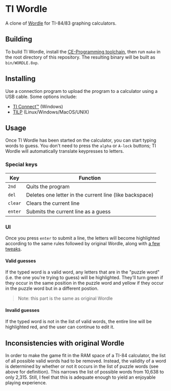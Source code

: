 # TI Wordle

A clone of [Wordle](https://powerlanguage.co.uk/wordle/) for TI-84/83 graphing
calculators.

## Building

To build TI Wordle, install the [CE-Programming
toolchain](https://github.com/CE-Programming/toolchain/), then run `make` in
the root directory of this repository. The resulting binary will be built as
`bin/WORDLE.8xp`.

## Installing

Use a connection program to upload the program to a calculator using a USB cable. Some options include:

 - [TI Connect™](https://education.ti.com/en/products/computer-software/ti-connect-sw) (Windows)
 - [TILP](http://lpg.ticalc.org/prj_tilp/) (Linux/Windows/MacOS/UNIX)

## Usage

Once TI Wordle has been started on the calculator, you can start typing words
to guess. You don't need to press the `alpha` or `A-lock` buttons; TI Wordle
will automatically translate keypresses to letters.

### Special keys

| Key     | Function                                                |
| ---     | ---                                                     |
| `2nd`   | Quits the program                                       |
| `del`   | Deletes one letter in the current line (like backspace) |
| `clear` | Clears the current line                                 |
| `enter` | Submits the current line as a guess                     |

### UI

Once you press `enter` to submit a line, the letters will become highlighted
according to the same rules followed by original Wordle, along with [a few
tweaks](#invalid-guesses).

#### Valid guesses

If the typed word is a valid word, any letters that are in the "puzzle word"
(i.e. the one you're trying to guess) will be highlighted. They'll turn green
if they occur in the same position in the puzzle word and yellow if they occur
in the puzzle word but in a different postion.

> Note: this part is the same as original Wordle

#### Invalid guesses

If the typed word is not in the list of valid words, the entire line will be
highlighted red, and the user can continue to edit it.

## Inconsistencies with original Wordle

In order to make the game fit in the RAM space of a TI-84 calculator, the list
of all possible valid words had to be removed. Instead, the validity of a word
is determined by whether or not it occurs in the list of puzzle words (see
above for definition). This narrows the list of possible words from 10,638 to
only 2,315. Still, I feel that this is adequate enough to yield an enjoyable
playing experience.

